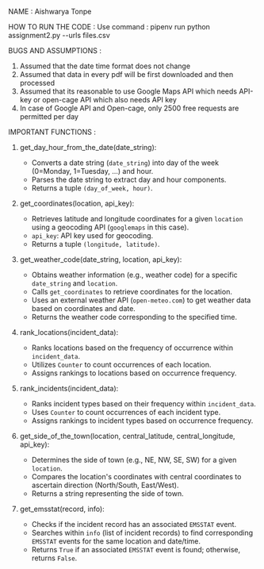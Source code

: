 NAME : Aishwarya Tonpe

HOW TO RUN THE CODE : 
Use command : pipenv run python assignment2.py --urls files.csv

BUGS AND ASSUMPTIONS : 
1. Assumed that the date time format does not change
2. Assumed that data in every pdf will be first downloaded and then processed
3. Assumed that its reasonable to use Google Maps API which needs API-key or open-cage API which also needs API key
4. In case of Google API and Open-cage, only 2500 free requests are permitted per day


IMPORTANT FUNCTIONS : 
1. get_day_hour_from_the_date(date_string):
    - Converts a date string (`date_string`) into day of the week (0=Monday, 1=Tuesday, ...) and hour.
    - Parses the date string to extract day and hour components.
    - Returns a tuple `(day_of_week, hour)`. 
   
2. get_coordinates(location, api_key):
    - Retrieves latitude and longitude coordinates for a given `location` using a geocoding API (`googlemaps` in this case).
    - `api_key`: API key used for geocoding.
    - Returns a tuple `(longitude, latitude)`.

3. get_weather_code(date_string, location, api_key):
    - Obtains weather information (e.g., weather code) for a specific `date_string` and `location`.
    - Calls `get_coordinates` to retrieve coordinates for the location.
    - Uses an external weather API (`open-meteo.com`) to get weather data based on coordinates and date.
    - Returns the weather code corresponding to the specified time.

4. rank_locations(incident_data):
    - Ranks locations based on the frequency of occurrence within `incident_data`.
    - Utilizes `Counter` to count occurrences of each location.
    - Assigns rankings to locations based on occurrence frequency.

5. rank_incidents(incident_data):
    - Ranks incident types based on their frequency within `incident_data`.
    - Uses `Counter` to count occurrences of each incident type.
    - Assigns rankings to incident types based on occurrence frequency.

6. get_side_of_the_town(location, central_latitude, central_longitude, api_key):
    - Determines the side of town (e.g., NE, NW, SE, SW) for a given `location`.
    - Compares the location's coordinates with central coordinates to ascertain direction (North/South, East/West).
    - Returns a string representing the side of town.
   
7. get_emsstat(record, info):
    - Checks if the incident record has an associated `EMSSTAT` event.
    - Searches within `info` (list of incident records) to find corresponding `EMSSTAT` events for the same location and date/time.
    - Returns `True` if an associated `EMSSTAT` event is found; otherwise, returns `False`.

